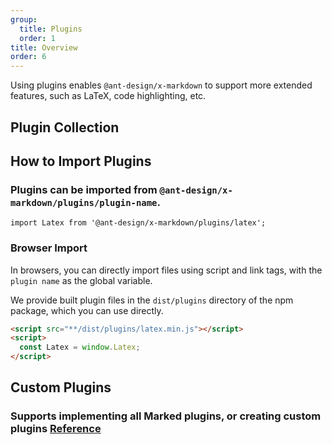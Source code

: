```yaml
---
group:
  title: Plugins
  order: 1
title: Overview
order: 6
---
```


Using plugins enables `@ant-design/x-markdown` to support more extended features, such as LaTeX, code highlighting, etc.

## Plugin Collection

<MarkdownPluginsOverView></MarkdownPluginsOverView>

## How to Import Plugins

### Plugins can be imported from `@ant-design/x-markdown/plugins/plugin-name`.

```tsx
import Latex from '@ant-design/x-markdown/plugins/latex';
```

### Browser Import

In browsers, you can directly import files using script and link tags, with the `plugin name` as the global variable.

We provide built plugin files in the `dist/plugins` directory of the npm package, which you can use directly.

```html
<script src="**/dist/plugins/latex.min.js"></script>
<script>
  const Latex = window.Latex;
</script>
```

## Custom Plugins

### Supports implementing all Marked plugins, or creating custom plugins [Reference](/markdowns/custom-plugin-en)
